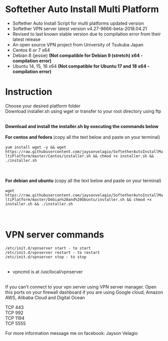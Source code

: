# Softether Auto Install Multi Platform<br />
* Softether Auto Install Script for multi platforms updated version<br />
* Softether VPN server latest version v4.27-9666-beta-2018.04.21
* Revised to last known stable version due to compilation error from their latest release
* An open source VPN project from University of Tsukuba Japan<br />
* Centos 6 or 7 x64
* Debian 8 (jessie) <b>(Not compatible for Debian 9 (stretch) x64 - compilation error)</b>
* Ubuntu 14, 15, 16 x64 <b>(Not compatible for Ubuntu 17 and 18 x64 - compilation error)</b>
# Instruction<br />
Choose your desired platform folder<br />
Download installer.sh using wget or transfer to your root directory using ftp<br /><br />

<b>Download and install the installer.sh by executing the commands below</b><br /><br />
<b>For centos and fedora</b> (copy all the text below and paste on your terminal)<br /><br />
```yum install wget -y && wget https://raw.githubusercontent.com/jaysonvelagio/SoftetherAutoInstallMultiPlatform/master/Centos/installer.sh && chmod +x installer.sh && ./installer.sh ```<br /><br /><br />


<b>For debian and ubuntu</b> (copy all the text below and paste on your terminal)<br /><br />
```wget https://raw.githubusercontent.com/jaysonvelagio/SoftetherAutoInstallMultiPlatform/master/Debian%20and%20Ubuntu/installer.sh && chmod +x installer.sh && ./installer.sh```<br /><br /><br />


# VPN server commands<br />
```/etc/init.d/vpnserver start - to start```<br />
```/etc/init.d/vpnserver restart - to restart```<br />
```/etc/init.d/vpnserver stop - to stop```<br /><br />

* vpncmd is at /usr/local/vpnserver<br /><br />

If you can't connect to your vpn server using VPN server manager. Open this ports on your firewall dashboard if you are using Google cloud, Amazon AWS, Alibaba Cloud and Digital Ocean<br />

TCP 443<br />
TCP 992<br />
TCP 1194<br />
TCP 5555<br />


For more information message me on facebook: Jayson Velagio
